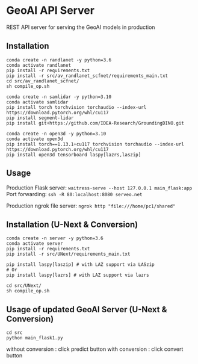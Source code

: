 # GeoAI API Server
REST API server for serving the GeoAI models in production

## Installation
```
conda create -n randlanet -y python=3.6
conda activate randlanet
pip install -r requirements.txt
pip install -r src/av_randlanet_scfnet/requirements_main.txt
cd src/av_randlanet_scfnet/
sh compile_op.sh
```

```
conda create -n samlidar -y python=3.10
conda activate samlidar
pip install torch torchvision torchaudio --index-url https://download.pytorch.org/whl/cu117
pip install segment-lidar
pip install git+https://github.com/IDEA-Research/GroundingDINO.git
```

```
conda create -n open3d -y python=3.10
conda activate open3d
pip install torch==1.13.1+cu117 torchvision torchaudio --index-url https://download.pytorch.org/whl/cu117
pip install open3d tensorboard laspy[lazrs,laszip]
```

## Usage
Production Flask server: `waitress-serve --host 127.0.0.1 main_flask:app`
Port forwarding: `ssh -R 80:localhost:8080 serveo.net`

Production ngrok file server: `ngrok http "file:///home/pc1/shared"`

## Installation (U-Next & Conversion)
```
conda create -n server -y python=3.6
conda activate server
pip install -r requirements.txt
pip install -r src/UNext/requirements_main.txt

pip install laspy[laszip] # with LAZ support via LASzip
# Or
pip install laspy[lazrs] # with LAZ support via lazrs

cd src/UNext/
sh compile_op.sh
```

## Usage of updated GeoAI Server (U-Next & Conversion)
```
cd src
python main_flask1.py
```
without conversion : click predict button
with conversion : click convert button
